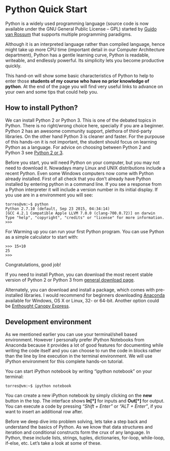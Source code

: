 # Python Quick Start

Python is a widely used programming language (source code is now available under the GNU General Public License – GPL) started by [Guido van Rossum](http://en.wikipedia.org/wiki/Guido_van_Rossum) that supports multiple programming paradigms.

Although it is an interpreted language rather than compiled language, hence might take up more CPU time (important detail in our Computer Architecture department), Python has a gentle learning curve, Python is readable, writeable, and endlessly powerful. Its simplicity lets you become productive quickly. 

This hand-on will show some basic characteristics of Python to help to enter those **students of my course who have no prior knowledge of python**. At the end of the page you will find very useful links to advance on your own and some tips that could help you.  

## How to install Python?

We can install Python 2 or Python 3. This is one of the debated topics in Python. There is no right/wrong choice here, specially if you are a beginner. Python 2 has an awesome community support, plethora of third-party libraries. On the other hand Python 3 is cleaner and faster. For the purpouse of this hands-on it is not important, the student should focus on learning Python as a language. For advice on choosing between Python 2 and Python 3 see [Python 2 or 3](https://wiki.python.org/moin/Python2orPython3).

Before you start, you will need Python on your computer, but you may not need to download it. Nowadays many Linux and UNIX distributions include a recent Python. Even some Windows computers now come with Python already installed. First of all check that you don’t already have Python installed by entering python in a command line. If you see a response from a Python interpreter it will include a version number in its initial display. If you use are in a environment you will see:

``` 
torres@vm:~$ python
Python 2.7.10 (default, Sep 23 2015, 04:34:14) 
[GCC 4.2.1 Compatible Apple LLVM 7.0.0 (clang-700.0.72)] on darwin
Type "help", "copyright", "credits" or "license" for more information.
>>> 
```
For Warming up you can run your first Python program. You can use Python as a simple calculator to start with:
``` 
>>> 15+10
25
>>> 
```
Congratulations, good job!

If you need to install Python, you can download the most recent stable version of Python 2 or Python 3 from [general download page](https://www.python.org/downloads/).


Alternately, you can download and install a package, which comes with pre-installed libraries. I would recommend for beginners downloading [Anaconda](https://www.continuum.io/downloads) available for Windows, OS X or Linux, 32- or 64-bit.
Another option could be [Enthought Canopy Express](https://store.enthought.com/downloads/#default).

## Development environment

As we mentioned earlier you can use your terminal/shell based environment. However I personally prefer iPython Notebooks from Anaconda because it provides a lot of good features for documenting while writing the code itself and you can choose to run the code in blocks rather than the line by line execution in the terminal environment. We will use iPython environment for this complete hands-on tutorial.

You can start iPython notebook by writing “ipython notebook” on your terminal:
``` 
torres@vm:~$ ipython notebook

```
You can create a new iPython notebook by simply clicking on the **new** button  in the top. The interface shows **In\[\*\]**  for inputs and **Out\[\*\]** for output. You can execute a code by pressing *“Shift + Enter”* or *“ALT + Enter”*, if you want to insert an additional row after.


Before we deep dive into problem solving, lets take a step back and understand the basics of Python. As we know that data structures and iteration and conditional constructs form the crux of any language. In Python, these include lists, strings, tuples, dictionaries, for-loop, while-loop, if-else, etc. Let’s take a look at some of these.


